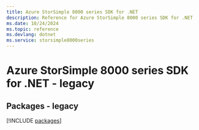 ```yaml
---
title: Azure StorSimple 8000 series SDK for .NET
description: Reference for Azure StorSimple 8000 series SDK for .NET
ms.date: 10/24/2024
ms.topic: reference
ms.devlang: dotnet
ms.service: storsimple8000series
---
```

# Azure StorSimple 8000 series SDK for .NET - legacy
## Packages - legacy
[!INCLUDE [packages](storsimple-8000-series-index.md)]